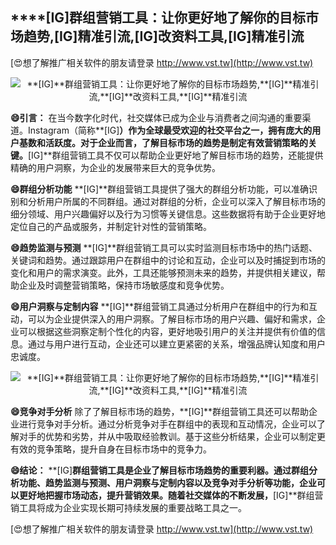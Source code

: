 ## ****[IG]**群组营销工具：让你更好地了解你的目标市场趋势,**[IG]**精准引流,**[IG]**改资料工具,**[IG]**精准引流**

[😍想了解推广相关软件的朋友请登录 http://www.vst.tw](http://www.vst.tw)

 <center><img src="https://vst.tw/MP4/tuiguang/png/8.png" alt="**[IG]**群组营销工具：让你更好地了解你的目标市场趋势,**[IG]**精准引流,**[IG]**改资料工具,**[IG]**精准引流"></center>

**😄引言：**
在当今数字化时代，社交媒体已成为企业与消费者之间沟通的重要渠道。Instagram（简称**[IG]**）作为全球最受欢迎的社交平台之一，拥有庞大的用户基数和活跃度。对于企业而言，了解目标市场的趋势是制定有效营销策略的关键。**[IG]**群组营销工具不仅可以帮助企业更好地了解目标市场的趋势，还能提供精确的用户洞察，为企业的发展带来巨大的竞争优势。

**😄群组分析功能**
**[IG]**群组营销工具提供了强大的群组分析功能，可以准确识别和分析用户所属的不同群组。通过对群组的分析，企业可以深入了解目标市场的细分领域、用户兴趣偏好以及行为习惯等关键信息。这些数据将有助于企业更好地定位自己的产品或服务，并制定针对性的营销策略。

**😄趋势监测与预测**
**[IG]**群组营销工具可以实时监测目标市场中的热门话题、关键词和趋势。通过跟踪用户在群组中的讨论和互动，企业可以及时捕捉到市场的变化和用户的需求演变。此外，工具还能够预测未来的趋势，并提供相关建议，帮助企业及时调整营销策略，保持市场敏感度和竞争优势。

**😄用户洞察与定制内容**
**[IG]**群组营销工具通过分析用户在群组中的行为和互动，可以为企业提供深入的用户洞察。了解目标市场的用户兴趣、偏好和需求，企业可以根据这些洞察定制个性化的内容，更好地吸引用户的关注并提供有价值的信息。通过与用户进行互动，企业还可以建立更紧密的关系，增强品牌认知度和用户忠诚度。

 <center><img src="https://vst.tw/MP4/tuiguang/png/5.png" alt="**[IG]**群组营销工具：让你更好地了解你的目标市场趋势,**[IG]**精准引流,**[IG]**改资料工具,**[IG]**精准引流"></center>

**😄竞争对手分析**
除了了解目标市场的趋势，**[IG]**群组营销工具还可以帮助企业进行竞争对手分析。通过分析竞争对手在群组中的表现和互动情况，企业可以了解对手的优势和劣势，并从中吸取经验教训。基于这些分析结果，企业可以制定更有效的竞争策略，提升自身在目标市场中的竞争力。

**😄结论：**
**[IG]**群组营销工具是企业了解目标市场趋势的重要利器。通过群组分析功能、趋势监测与预测、用户洞察与定制内容以及竞争对手分析等功能，企业可以更好地把握市场动态，提升营销效果。随着社交媒体的不断发展，**[IG]**群组营销工具将成为企业实现长期可持续发展的重要战略工具之一。

[😍想了解推广相关软件的朋友请登录 http://www.vst.tw](http://www.vst.tw)



